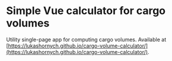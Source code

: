 # Simple Vue calculator for cargo volumes

Utility single-page app for computing cargo volumes. Available at [https://lukashornych.github.io/cargo-volume-calculator/](https://lukashornych.github.io/cargo-volume-calculator/).
